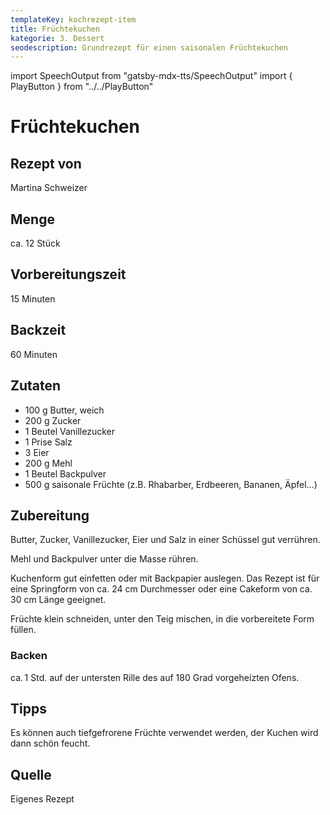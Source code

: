 ```yaml
---
templateKey: kochrezept-item
title: Früchtekuchen
kategorie: 3. Dessert
seodescription: Grundrezept für einen saisonalen Früchtekuchen
---
```

import SpeechOutput from "gatsby-mdx-tts/SpeechOutput"
import { PlayButton } from "../../PlayButton"

<SpeechOutput id="kochrezept-fruechtekuchen-martina-schweizer" customPlayButton={PlayButton}>

# Früchtekuchen

## Rezept von

Martina Schweizer

## Menge

ca. 12 Stück

## Vorbereitungszeit
15 Minuten

## Backzeit
60 Minuten

## Zutaten
* 100 g Butter, weich
* 200 g Zucker
* 1 Beutel Vanillezucker
* 1 Prise Salz	
* 3 Eier	
* 200 g Mehl
* 1 Beutel Backpulver
* 500 g saisonale Früchte (z.B. Rhabarber, Erdbeeren, Bananen, Äpfel…)

## Zubereitung
Butter, Zucker, Vanillezucker, Eier und Salz in einer Schüssel gut verrühren.  

Mehl und Backpulver unter die Masse rühren. 

Kuchenform gut einfetten oder mit Backpapier auslegen. Das Rezept ist für eine Springform von ca. 24 cm Durchmesser oder eine Cakeform von ca. 30 cm Länge geeignet.

Früchte klein schneiden, unter den Teig mischen, in die vorbereitete Form füllen. 

### Backen
ca. 1 Std. auf der untersten Rille des auf 180 Grad vorgeheizten Ofens. 

## Tipps
Es können auch tiefgefrorene Früchte verwendet werden, der Kuchen wird dann schön feucht. 

## Quelle
Eigenes Rezept

</SpeechOutput>